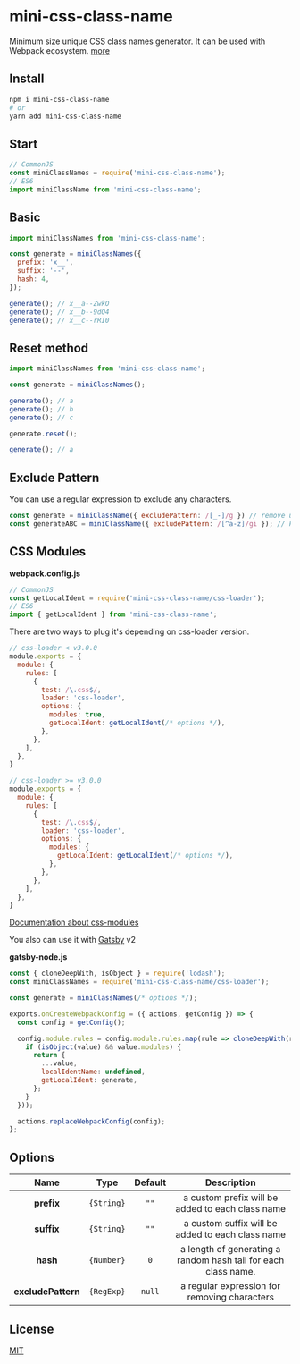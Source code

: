 # mini-css-class-name
Minimum size unique CSS class names generator.
It can be used with Webpack ecosystem. [more](#css-modules)

## Install

```bash
npm i mini-css-class-name
# or
yarn add mini-css-class-name
```

## Start

```js
// CommonJS
const miniClassNames = require('mini-css-class-name');
// ES6
import miniClassName from 'mini-css-class-name';
```

## Basic

```js
import miniClassNames from 'mini-css-class-name';

const generate = miniClassNames({
  prefix: 'x__',
  suffix: '--',
  hash: 4,
});

generate(); // x__a--ZwkO
generate(); // x__b--9dO4
generate(); // x__c--rRI0
```

## Reset method

```js
import miniClassNames from 'mini-css-class-name';

const generate = miniClassNames();

generate(); // a
generate(); // b
generate(); // c

generate.reset();

generate(); // a
```

## Exclude Pattern

You can use a regular expression to exclude any characters.

```js
const generate = miniClassName({ excludePattern: /[_-]/g }) // remove underscore and dash
const generateABC = miniClassName({ excludePattern: /[^a-z]/gi }); // keep only alphabet characters
```

## CSS Modules

**webpack.config.js**
```js
// CommonJS
const getLocalIdent = require('mini-css-class-name/css-loader');
// ES6
import { getLocalIdent } from 'mini-css-class-name';
```
There are two ways to plug it's depending on css-loader version.
```js
// css-loader < v3.0.0
module.exports = {
  module: {
    rules: [
      {
        test: /\.css$/,
        loader: 'css-loader',
        options: {
          modules: true,
          getLocalIdent: getLocalIdent(/* options */),
        },
      },
    ],
  },
}

// css-loader >= v3.0.0
module.exports = {
  module: {
    rules: [
      {
        test: /\.css$/,
        loader: 'css-loader',
        options: {
          modules: {
            getLocalIdent: getLocalIdent(/* options */),
          },
        },
      },
    ],
  },
}
```
[Documentation about css-modules](https://github.com/webpack-contrib/css-loader#modules)

You also can use it with [Gatsby](https://www.gatsbyjs.org/docs/add-custom-webpack-config/) v2

**gatsby-node.js**

```js
const { cloneDeepWith, isObject } = require('lodash');
const miniClassNames = require('mini-css-class-name/css-loader');

const generate = miniClassNames(/* options */);

exports.onCreateWebpackConfig = ({ actions, getConfig }) => {
  const config = getConfig();

  config.module.rules = config.module.rules.map(rule => cloneDeepWith(rule, (value) => {
    if (isObject(value) && value.modules) {
      return {
        ...value,
        localIdentName: undefined,
        getLocalIdent: generate,
      };
    }
  }));

  actions.replaceWebpackConfig(config);
};
```

## Options

|    Name          |   Type     | Default | Description |
|:----------------:|:----------:|:-------:|:-----------:|
| **prefix**       | `{String}` |  `""`   | a custom prefix will be added to each class name
| **suffix**       | `{String}` |  `""`   | a custom suffix will be added to each class name
|  **hash**        | `{Number}` |   `0`   | a length of generating a random hash tail for each class name.
|**excludePattern**| `{RegExp}` | `null`  | a regular expression for removing characters

## License

[MIT](./LICENSE)
